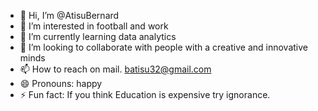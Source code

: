 - 👋 Hi, I’m @AtisuBernard
- 👀 I’m interested in football and work
- 🌱 I’m currently learning data analytics 
- 💞️ I’m looking to collaborate with people with a creative and innovative minds
- 📫 How to reach on mail. batisu32@gmail.com 
- 😄 Pronouns: happy 
- ⚡ Fun fact: If you think Education is expensive try ignorance.

<!---
AtisuBernard/AtisuBernard is a ✨ special ✨ repository because its `README.md` (this file) appears on your GitHub profile.
You can click the Preview link to take a look at your changes.
--->

